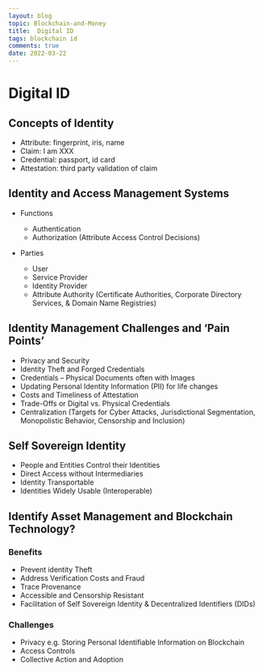 ```yaml
---
layout: blog
topic: Blockchain-and-Money
title:  Digital ID
tags: blockchain id
comments: true
date: 2022-03-22
---
```


# Digital ID

## Concepts of Identity
- Attribute: fingerprint, iris, name
- Claim: I am XXX
- Credential: passport, id card
- Attestation: third party validation of claim

## Identity and Access Management Systems
- Functions
  - Authentication
  - Authorization (Attribute Access Control Decisions)

- Parties
  - User
  - Service Provider
  - Identity Provider
  - Attribute Authority (Certificate Authorities, Corporate Directory Services, & Domain Name Registries)

## Identity Management Challenges and ‘Pain Points’
- Privacy and Security
- Identity Theft and Forged Credentials
- Credentials – Physical Documents often with Images
- Updating Personal Identity Information (PII) for life changes
- Costs and Timeliness of Attestation
- Trade-Offs or Digital vs. Physical Credentials
- Centralization (Targets for Cyber Attacks, Jurisdictional
  Segmentation, Monopolistic Behavior, Censorship and Inclusion)

## Self Sovereign Identity
- People and Entities Control their Identities
- Direct Access without Intermediaries
- Identity Transportable
- Identities Widely Usable (Interoperable)

## Identify Asset Management and Blockchain Technology?

### Benefits
- Prevent identity Theft
- Address Verification Costs and Fraud
- Trace Provenance
- Accessible and Censorship Resistant
- Facilitation of Self Sovereign Identity & Decentralized Identifiers (DIDs)

### Challenges
- Privacy e.g. Storing Personal Identifiable Information on Blockchain
- Access Controls
- Collective Action and Adoption
